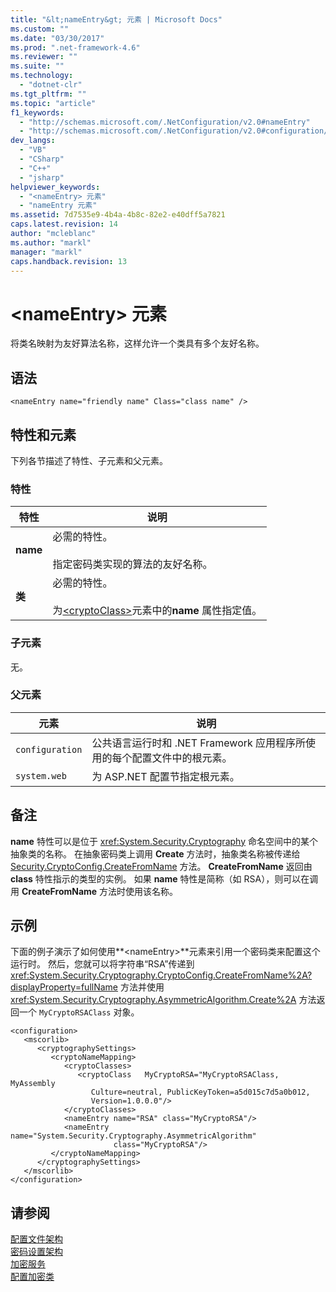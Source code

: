 ```yaml
---
title: "&lt;nameEntry&gt; 元素 | Microsoft Docs"
ms.custom: ""
ms.date: "03/30/2017"
ms.prod: ".net-framework-4.6"
ms.reviewer: ""
ms.suite: ""
ms.technology: 
  - "dotnet-clr"
ms.tgt_pltfrm: ""
ms.topic: "article"
f1_keywords: 
  - "http://schemas.microsoft.com/.NetConfiguration/v2.0#nameEntry"
  - "http://schemas.microsoft.com/.NetConfiguration/v2.0#configuration/mscorlib/cryptographySettings/cryptoNameMapping/nameEntry"
dev_langs: 
  - "VB"
  - "CSharp"
  - "C++"
  - "jsharp"
helpviewer_keywords: 
  - "<nameEntry> 元素"
  - "nameEntry 元素"
ms.assetid: 7d7535e9-4b4a-4b8c-82e2-e40dff5a7821
caps.latest.revision: 14
author: "mcleblanc"
ms.author: "markl"
manager: "markl"
caps.handback.revision: 13
---
```

# &lt;nameEntry&gt; 元素
将类名映射为友好算法名称，这样允许一个类具有多个友好名称。  
  
## 语法  
  
```  
<nameEntry name="friendly name" Class="class name" />  
```  
  
## 特性和元素  
 下列各节描述了特性、子元素和父元素。  
  
### 特性  
  
|特性|说明|  
|--------|--------|  
|**name**|必需的特性。<br /><br /> 指定密码类实现的算法的友好名称。|  
|**类**|必需的特性。<br /><br /> 为[\<cryptoClass\>](../../../../../docs/framework/configure-apps/file-schema/cryptography/cryptoclass-element.md)元素中的**name** 属性指定值。|  
  
### 子元素  
 无。  
  
### 父元素  
  
|元素|说明|  
|--------|--------|  
|`configuration`|公共语言运行时和 .NET Framework 应用程序所使用的每个配置文件中的根元素。|  
|`system.web`|为 ASP.NET 配置节指定根元素。|  
  
## 备注  
 **name** 特性可以是位于 <xref:System.Security.Cryptography> 命名空间中的某个抽象类的名称。  在抽象密码类上调用 **Create** 方法时，抽象类名称被传递给 [Security.CryptoConfig.CreateFromName](frlrfSystemSecurityCryptographyCryptoConfigClassCreateFromNameTopic) 方法。  **CreateFromName** 返回由 **class** 特性指示的类型的实例。  如果 **name** 特性是简称（如 RSA），则可以在调用 **CreateFromName** 方法时使用该名称。  
  
## 示例  
 下面的例子演示了如何使用**\<nameEntry\>**元素来引用一个密码类来配置这个运行时。  然后，您就可以将字符串“RSA”传递到 <xref:System.Security.Cryptography.CryptoConfig.CreateFromName%2A?displayProperty=fullName> 方法并使用 <xref:System.Security.Cryptography.AsymmetricAlgorithm.Create%2A> 方法返回一个 `MyCryptoRSAClass` 对象。  
  
```  
<configuration>  
   <mscorlib>  
      <cryptographySettings>  
         <cryptoNameMapping>  
            <cryptoClasses>  
               <cryptoClass   MyCryptoRSA="MyCryptoRSAClass, MyAssembly  
                  Culture=neutral, PublicKeyToken=a5d015c7d5a0b012,  
                  Version=1.0.0.0"/>  
            </cryptoClasses>  
            <nameEntry name="RSA" class="MyCryptoRSA"/>  
            <nameEntry name="System.Security.Cryptography.AsymmetricAlgorithm"  
                       class="MyCryptoRSA"/>  
         </cryptoNameMapping>  
      </cryptographySettings>  
   </mscorlib>  
</configuration>  
```  
  
## 请参阅  
 [配置文件架构](../../../../../docs/framework/configure-apps/file-schema/index.md)   
 [密码设置架构](../../../../../docs/framework/configure-apps/file-schema/cryptography/index.md)   
 [加密服务](../../../../../docs/standard/security/cryptographic-services.md)   
 [配置加密类](../../../../../docs/framework/configure-apps/configure-cryptography-classes.md)